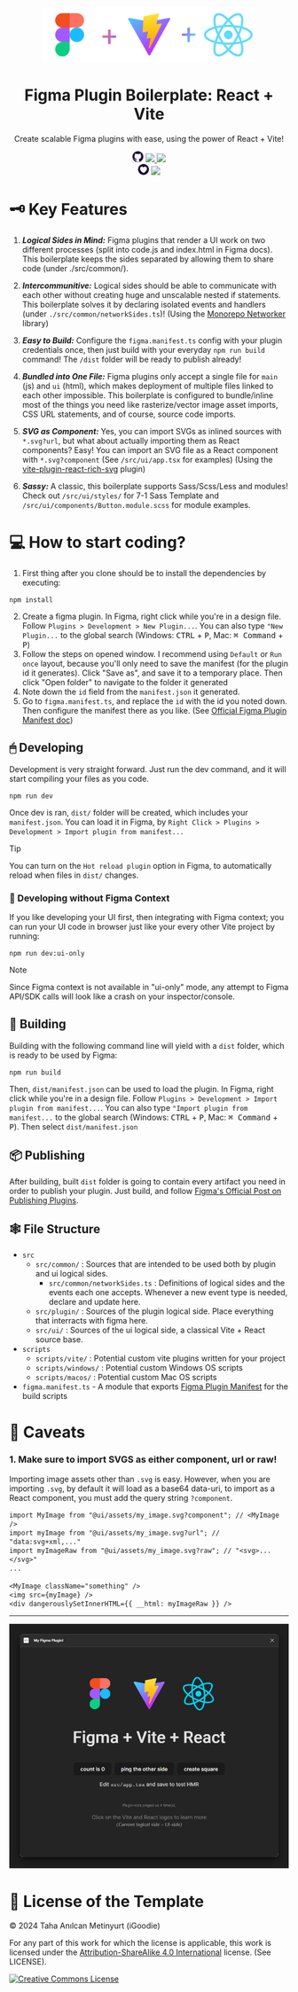 <!-- Logo -->
<p align="center">
  <img src="https://raw.githubusercontent.com/CoconutGoodie/figma-plugin-react-vite/master/.github/assets/logo.png" height="100px" alt="Logo"/>
</p>
<h1 align="center">Figma Plugin Boilerplate: React + Vite</h1>

<!-- Slogan -->
<p align="center">
   Create scalable Figma plugins with ease, using the power of React + Vite!
</p>

<!-- Badges -->
<p align="center">

  <!-- Github Badges -->
  <img src="https://raw.githubusercontent.com/TheSpawnProject/TheSpawnLanguage/master/.github/assets/github-badge.png" height="20px"/>
  <a href="https://github.com/CoconutGoodie/figma-plugin-react-vite/commits/master">
    <img src="https://img.shields.io/github/last-commit/CoconutGoodie/figma-plugin-react-vite"/>
  </a>
  <a href="https://github.com/CoconutGoodie/figma-plugin-react-vite/issues">
    <img src="https://img.shields.io/github/issues/CoconutGoodie/figma-plugin-react-vite"/>
  </a>

  <br/>

  <!-- Support Badges -->
  <img src="https://raw.githubusercontent.com/TheSpawnProject/TheSpawnLanguage/master/.github/assets/support-badge.png" height="20px"/>
  <a href="https://www.patreon.com/iGoodie">
    <img src="https://img.shields.io/endpoint.svg?url=https%3A%2F%2Fshieldsio-patreon.vercel.app%2Fapi%3Fusername%3DiGoodie%26type%3Dpatrons"/>
  </a>
</p>

# 🗝 Key Features

1. **_Logical Sides in Mind:_** Figma plugins that render a UI work on two different processes (split into code.js and index.html in Figma docs). This boilerplate keeps the sides separated by allowing them to share code (under ./src/common/).

2. **_Intercommunitive:_** Logical sides should be able to communicate with each other without creating huge and unscalable nested if statements. This boilerplate solves it by declaring isolated events and handlers (under `./src/common/networkSides.ts`)! (Using the [Monorepo Networker](https://github.com/CoconutGoodie/monorepo-networker) library)

3. **_Easy to Build:_** Configure the `figma.manifest.ts` config with your plugin credentials once, then just build with your everyday `npm run build` command! The `/dist` folder will be ready to publish already!

4. **_Bundled into One File:_** Figma plugins only accept a single file for `main` (js) and `ui` (html), which makes deployment of multiple files linked to each other impossible. This boilerplate is configured to bundle/inline most of the things you need like rasterize/vector image asset imports, CSS URL statements, and of course, source code imports.

5. **_SVG as Component:_** Yes, you can import SVGs as inlined sources with `*.svg?url`, but what about actually importing them as React components? Easy! You can import an SVG file as a React component with `*.svg?component` (See `/src/ui/app.tsx` for examples) (Using the [vite-plugin-react-rich-svg](https://github.com/iGoodie/vite-plugin-react-rich-svg) plugin)

6. **_Sassy:_** A classic, this boilerplate supports Sass/Scss/Less and modules! Check out `/src/ui/styles/` for 7-1 Sass Template and `/src/ui/components/Button.module.scss` for module examples.

# 💻 How to start coding?

1. First thing after you clone should be to install the dependencies by executing:

```
npm install
```

2. Create a figma plugin. In Figma, right click while you're in a design file. Follow `Plugins > Development > New Plugin...`. You can also type `"New Plugin...` to the global search (Windows: <kbd>CTRL</kbd> + <kbd>P</kbd>, Mac: <kbd>⌘ Command</kbd> + <kbd>P</kbd>)
3. Follow the steps on opened window. I recommend using `Default` or `Run once` layout, because you'll only need to save the manifest (for the plugin id it generates). Click "Save as", and save it to a temporary place. Then click "Open folder" to navigate to the folder it generated
4. Note down the `id` field from the `manifest.json` it generated.
5. Go to `figma.manifest.ts`, and replace the `id` with the id you noted down. Then configure the manifest there as you like. (See [Official Figma Plugin Manifest doc](https://www.figma.com/plugin-docs/manifest/))

## 🖱 Developing

Development is very straight forward. Just run the dev command, and it will start compiling your files as you code.

```
npm run dev
```

Once dev is ran, `dist/` folder will be created, which includes your `manifest.json`. You can load it in Figma, by `Right Click > Plugins > Development > Import plugin from manifest...`

> [!TIP]
> You can turn on the `Hot reload plugin` option in Figma, to automatically reload when files in `dist/` changes.

### 🦴 Developing without Figma Context

If you like developing your UI first, then integrating with Figma context; you can run your UI code in browser just like your every other Vite project by running:

```
npm run dev:ui-only
```

> [!NOTE]
> Since Figma context is not available in "ui-only" mode, any attempt to Figma API/SDK calls will look like a crash on your inspector/console.

## 🔨 Building

Building with the following command line will yield with a `dist` folder, which is ready to be used by Figma:

```
npm run build
```

Then, `dist/manifest.json` can be used to load the plugin. In Figma, right click while you're in a design file. Follow `Plugins > Development > Import plugin from manifest...`. You can also type `"Import plugin from manifest...` to the global search (Windows: <kbd>CTRL</kbd> + <kbd>P</kbd>, Mac: <kbd>⌘ Command</kbd> + <kbd>P</kbd>). Then select `dist/manifest.json`

## 📦 Publishing

After building, built `dist` folder is going to contain every artifact you need in order to publish your plugin. Just build, and follow [Figma's Official Post on Publishing Plugins](https://help.figma.com/hc/en-us/articles/360042293394-Publish-plugins-to-the-Figma-Community#Publish_your_plugin).

## 🕸 File Structure

- `src`
  - `src/common/` : Sources that are intended to be used both by plugin and ui logical sides.
    - `src/common/networkSides.ts` : Definitions of logical sides and the events each one accepts. Whenever a new event type is needed, declare and update here.
  - `src/plugin/` : Sources of the plugin logical side. Place everything that interracts with figma here.
  - `src/ui/` : Sources of the ui logical side, a classical Vite + React source base.
- `scripts`
  - `scripts/vite/` : Potential custom vite plugins written for your project
  - `scripts/windows/` : Potential custom Windows OS scripts
  - `scripts/macos/` : Potential custom Mac OS scripts
- `figma.manifest.ts` - A module that exports [Figma Plugin Manifest](https://www.figma.com/plugin-docs/manifest/) for the build scripts

# 🛑 Caveats

### 1. Make sure to import SVGS as either component, url or raw!

Importing image assets other than `.svg` is easy. However, when you are importing `.svg`, by default it will load as a base64 data-uri, to import as a React component, you must add the query string `?component`.

```tsx
import MyImage from "@ui/assets/my_image.svg?component"; // <MyImage />
import myImage from "@ui/assets/my_image.svg?url"; // "data:svg+xml,..."
import myImageRaw from "@ui/assets/my_image.svg?raw"; // "<svg>...</svg>"
...

<MyImage className="something" />
<img src={myImage} />
<div dangerouslySetInnerHTML={{ __html: myImageRaw }} />
```

---

<p align="center">
  <img src="https://raw.githubusercontent.com/CoconutGoodie/figma-plugin-react-vite/master/.github/assets/preview.png" alt="Preview" />
</p>

# 📜 License of the Template

&copy; 2024 Taha Anılcan Metinyurt (iGoodie)

For any part of this work for which the license is applicable, this work is licensed under the [Attribution-ShareAlike 4.0 International](http://creativecommons.org/licenses/by-sa/4.0/) license. (See LICENSE).

<a rel="license" href="http://creativecommons.org/licenses/by-sa/4.0/"><img alt="Creative Commons License" style="border-width:0" src="https://i.creativecommons.org/l/by-sa/4.0/88x31.png" /></a>
